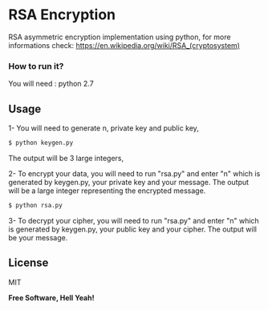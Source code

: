 # RSA Encryption
RSA asymmetric encryption implementation using python,
for more informations check: https://en.wikipedia.org/wiki/RSA_(cryptosystem)


### How to run it?

You will need : 
python 2.7 


## Usage

1- You will need to generate n, private key and public key,

```sh
$ python keygen.py
```
The output will be 3 large integers,

2- To encrypt your data, you will need to run "rsa.py" and enter "n" which is generated by keygen.py, your private key and your message.
The output will be a large integer representing the encrypted message.

```sh
$ python rsa.py
```

3- To decrypt your cipher, you will need to run "rsa.py" and enter "n" which is generated by keygen.py, your public key and your cipher.
The output will be your message.


## License

MIT


**Free Software, Hell Yeah!**
